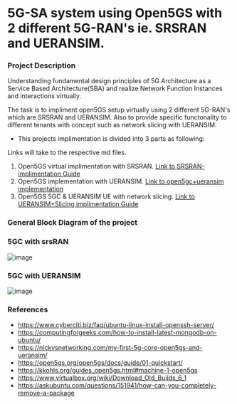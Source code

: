 # 5G-SA system using Open5GS with 2 different 5G-RAN's ie. SRSRAN and UERANSIM.

### Project Description 

Understanding fundamental design principles of 5G Architecture as a Service Based Architecture(SBA) and realize Network Function Instances and interactions virtually.

The task is to impliment open5GS setup virtually using 2 different 5G-RAN's which are SRSRAN and UERANSIM. Also to provide specific functonality to different tenants with concept such as network slicing with UERANSIM.

- This projects implimentation is divided into 3 parts as following: 

Links will take to the respective md files.

1. Open5GS virtual implimentation with SRSRAN. [Link to SRSRAN-implimentation Guide](https://github.com/FRA-UAS/mobcom-project-noobies/blob/main/SRSRAN-Implementation-Guide.md)
2. Open5GS implementation with UERANSIM. [Link to open5gc+ueransim implementation](https://github.com/FRA-UAS/mobcom-project-noobies/blob/main/UERANSIM-Implementation-Guide.md)
3. Open5GS 5GC & UERANSIM UE with network slicing. [Link to UERANSIM+Slicing implimentation Guide](https://github.com/FRA-UAS/mobcom-project-noobies/blob/main/Slicing-with-UERANSIM-Implementation.md)

### General Block Diagram of the project

### 5GC with srsRAN

![image](https://user-images.githubusercontent.com/74201353/221946059-85b9b5de-b93f-41f4-878a-26539f64f531.png)

### 5GC with UERANSIM
![image](https://user-images.githubusercontent.com/93492067/221964645-baff1697-3aec-4c14-b63f-f06d8bc1200f.png)

### References

- https://www.cyberciti.biz/faq/ubuntu-linux-install-openssh-server/
- https://computingforgeeks.com/how-to-install-latest-mongodb-on-ubuntu/
- https://nickvsnetworking.com/my-first-5g-core-open5gs-and-ueransim/
- https://open5gs.org/open5gs/docs/guide/01-quickstart/
- https://kkohls.org/guides_open5gs.html#machine-1-open5gs
- https://www.virtualbox.org/wiki/Download_Old_Builds_6_1
- https://askubuntu.com/questions/151941/how-can-you-completely-remove-a-package



